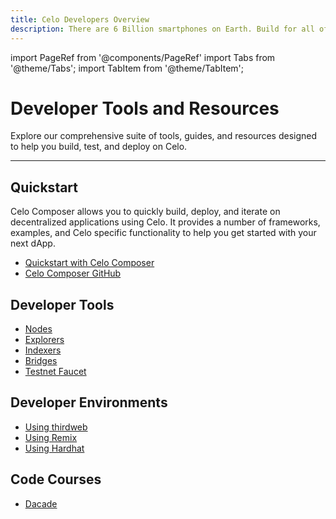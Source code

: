 ```yaml
---
title: Celo Developers Overview
description: There are 6 Billion smartphones on Earth. Build for all of them.
---
```


import PageRef from '@components/PageRef'
import Tabs from '@theme/Tabs';
import TabItem from '@theme/TabItem';

# Developer Tools and Resources

Explore our comprehensive suite of tools, guides, and resources designed to help you build, test, and deploy on Celo.

---

## Quickstart

Celo Composer allows you to quickly build, deploy, and iterate on decentralized applications using Celo. It provides a number of frameworks, examples, and Celo specific functionality to help you get started with your next dApp.

- [Quickstart with Celo Composer](https://docs.celo.org/build/quickstart)
- [Celo Composer GitHub](https://github.com/celo-org/celo-composer)

## Developer Tools

- [Nodes](/network/node/overview)
- [Explorers](/developer/explorers/overview)
- [Indexers](/developer/indexers/overview)
- [Bridges](/developer/bridges)
- [Testnet Faucet](https://faucet.celo.org/celo-sepolia)

## Developer Environments

- [Using thirdweb](/developer/deploy/thirdweb/overview)
- [Using Remix](/developer/deploy/remix)
- [Using Hardhat](/developer/deploy/hardhat)

## Code Courses

- [Dacade](https://dacade.org/communities/celo)
